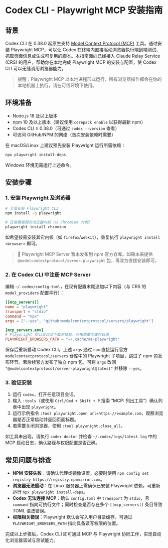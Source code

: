 # Codex CLI - Playwright MCP 安装指南

## 背景

Codex CLI 在 0.38.0 起原生支持 [Model Context Protocol (MCP)](https://modelcontextprotocol.io/) 工具。通过安装 Playwright MCP，可以让 Codex 在终端内直接驱动浏览器执行端到端测试、抓取页面信息或生成可复用的脚本。本指南面向已经接入 Claude Relay Service (CRS) 的用户，帮助你在本地完成 Playwright MCP 的安装与配置，使 Codex CLI 可以无缝调用浏览器能力。

> 提醒：Playwright MCP 以本地进程形式运行，所有浏览器操作都会在你的本地机器上执行，请在可信环境下使用。

## 环境准备

- Node.js 18 及以上版本
- npm 10 及以上版本（建议使用 `corepack enable` 以获得最新 npm）
- Codex CLI ≥ 0.38.0（可通过 `codex --version` 查看）
- 可访问 GitHub/NPM 的网络（首次安装依赖时需要）

在 macOS/Linux 上建议预先安装 Playwright 运行所需依赖：

```bash
npx playwright install-deps
```

Windows 环境无需运行上述命令。

## 安装步骤

### 1. 安装 Playwright 及浏览器

```bash
# 全局安装 Playwright CLI
npm install -g playwright

# 安装需使用的浏览器内核（以 Chromium 为例）
playwright install chromium
```

如希望按需安装其它内核（如 `firefox`/`webkit`），重复执行 `playwright install <browser>` 即可。

> 📌 Playwright MCP Server 暂未发布到 npm 官方仓库。如果未来提供 `@modelcontextprotocol/server-playwright` 包，再改为直接安装即可。

### 2. 在 Codex CLI 中注册 MCP Server

编辑 `~/.codex/config.toml`，在现有配置末尾追加以下内容（与 CRS 的 `model_providers` 配置平行）：

```toml
[[mcp_servers]]
name = "playwright"
transport = "stdio"
command = "npx"
args = ["--yes", "github:modelcontextprotocol/servers/playwright"]

[mcp_servers.env]
# Playwright 默认会自动下载浏览器，可按需覆写缓存目录
PLAYWRIGHT_BROWSERS_PATH = "~/.cache/ms-playwright"
```

保存后重新启动 Codex CLI。上述 `args` 通过 `npx` 直接运行官方 `modelcontextprotocol/servers` 仓库中的 Playwright 子项目，跳过了 npm 包发布环节。若后续官方发布了独立 npm 包，可将 `args` 改回 `"@modelcontextprotocol/server-playwright@latest"` 并移除 `--yes`。

### 3. 验证安装

1. 运行 `codex`，打开任意项目会话。
2. 输入 `:tools`（或使用 `Ctrl/Cmd + Shift + P` 搜索 “MCP: 列出工具”）确认列表中出现 `playwright`。
3. 运行示例指令 `:tool playwright.open url=https://example.com`，观察浏览器是否正常启动并返回页面标题。
4. 若需要关闭浏览器，使用 `:tool playwright.close_all`。

如工具未出现，请执行 `codex doctor` 并检查 `~/.codex/logs/latest.log` 中的 MCP 启动日志，确认路径与权限配置是否正确。

## 常见问题与排查

- **NPM 安装失败**：请确认代理或镜像设置，必要时使用 `npm config set registry https://registry.npmmirror.com`。
- **浏览器无法启动**：在 Linux 服务器上需确保已安装 Playwright 依赖，可重新运行 `npx playwright install-deps`。
- **Codex 无法连接 MCP**：确认 `config.toml` 中 `transport` 为 `stdio`，且 `command` 指向可执行文件；同时检查是否存在多个 `[[mcp_servers]]` 条目导致 TOML 语法错误。
- **权限相关错误**：Playwright 默认会写入用户目录缓存，可通过 `PLAYWRIGHT_BROWSERS_PATH` 指向具备读写权限的位置。

完成以上步骤后，Codex CLI 即可通过 MCP 与 Playwright 协同工作，实现自动化浏览器调试与测试能力。
